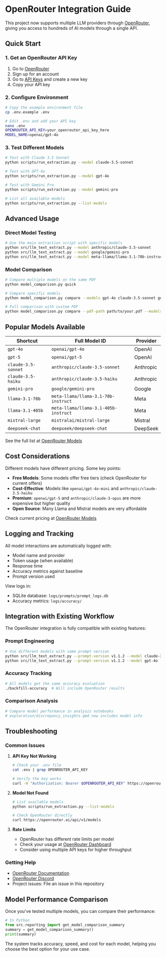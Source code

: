 # OpenRouter Integration Guide

This project now supports multiple LLM providers through [OpenRouter](https://openrouter.ai/), giving you access to hundreds of AI models through a single API.

## Quick Start

### 1. Get an OpenRouter API Key

1. Go to [OpenRouter](https://openrouter.ai/)
2. Sign up for an account
3. Go to [API Keys](https://openrouter.ai/keys) and create a new key
4. Copy your API key

### 2. Configure Environment

```bash
# Copy the example environment file
cp .env.example .env

# Edit .env and add your API key
nano .env
OPENROUTER_API_KEY=your_openrouter_api_key_here
MODEL_NAME=openai/gpt-4o
```

### 3. Test Different Models

```bash
# Test with Claude 3.5 Sonnet
python scripts/run_extraction.py --model claude-3.5-sonnet

# Test with GPT-4o  
python scripts/run_extraction.py --model gpt-4o

# Test with Gemini Pro
python scripts/run_extraction.py --model gemini-pro

# List all available models
python scripts/run_extraction.py --list-models
```

## Advanced Usage

### Direct Model Testing

```bash
# Use the main extraction script with specific models
python src/llm_text_extract.py --model anthropic/claude-3.5-sonnet
python src/llm_text_extract.py --model google/gemini-pro
python src/llm_text_extract.py --model meta-llama/llama-3.1-70b-instruct
```

### Model Comparison

```bash
# Compare multiple models on the same PDF
python model_comparison.py quick

# Compare specific models
python model_comparison.py compare --models gpt-4o claude-3.5-sonnet gemini-pro

# Full comparison with custom PDF
python model_comparison.py compare --pdf-path path/to/your.pdf --models gpt-4o claude-3.5-sonnet
```

## Popular Models Available

| Shortcut | Full Model ID | Provider |
|----------|---------------|----------|
| `gpt-4o` | `openai/gpt-4o` | OpenAI |
| `gpt-5` | `openai/gpt-5` | OpenAI |
| `claude-3.5-sonnet` | `anthropic/claude-3.5-sonnet` | Anthropic |
| `claude-3.5-haiku` | `anthropic/claude-3.5-haiku` | Anthropic |
| `gemini-pro` | `google/gemini-pro` | Google |
| `llama-3.1-70b` | `meta-llama/llama-3.1-70b-instruct` | Meta |
| `llama-3.1-405b` | `meta-llama/llama-3.1-405b-instruct` | Meta |
| `mistral-large` | `mistralai/mistral-large` | Mistral |
| `deepseek-chat` | `deepseek/deepseek-chat` | DeepSeek |

See the full list at [OpenRouter Models](https://openrouter.ai/models)

## Cost Considerations

Different models have different pricing. Some key points:

- **Free Models**: Some models offer free tiers (check OpenRouter for current offers)
- **Cost-Effective**: Models like `openai/gpt-4o-mini` and `anthropic/claude-3.5-haiku` 
- **Premium**: `openai/gpt-5` and `anthropic/claude-3-opus` are more expensive but higher quality
- **Open Source**: Many Llama and Mistral models are very affordable

Check current pricing at [OpenRouter Models](https://openrouter.ai/models)

## Logging and Tracking

All model interactions are automatically logged with:

- Model name and provider
- Token usage (when available)
- Response time
- Accuracy metrics against baseline
- Prompt version used

View logs in:
- SQLite database: `logs/prompts/prompt_logs.db`
- Accuracy metrics: `logs/accuracy/`

## Integration with Existing Workflow

The OpenRouter integration is fully compatible with existing features:

### Prompt Engineering
```bash
# Use different models with same prompt version
python src/llm_text_extract.py --prompt-version v1.1.2 --model claude-3.5-sonnet
python src/llm_text_extract.py --prompt-version v1.1.2 --model gpt-4o
```

### Accuracy Tracking
```bash
# All models get the same accuracy evaluation
./backfill-accuracy  # Will include OpenRouter results
```

### Comparison Analysis
```bash
# Compare model performance in analysis notebooks
# exploration/discrepancy_insights.qmd now includes model info
```

## Troubleshooting

### Common Issues

1. **API Key Not Working**
   ```bash
   # Check your .env file
   cat .env | grep OPENROUTER_API_KEY
   
   # Verify the key works
   curl -H "Authorization: Bearer $OPENROUTER_API_KEY" https://openrouter.ai/api/v1/models
   ```

2. **Model Not Found**
   ```bash
   # List available models
   python scripts/run_extraction.py --list-models
   
   # Check OpenRouter directly
   curl https://openrouter.ai/api/v1/models
   ```

3. **Rate Limits**
   - OpenRouter has different rate limits per model
   - Check your usage at [OpenRouter Dashboard](https://openrouter.ai/activity)
   - Consider using multiple API keys for higher throughput

### Getting Help

- [OpenRouter Documentation](https://openrouter.ai/docs)
- [OpenRouter Discord](https://discord.gg/fVyRaUDgxW)
- Project issues: File an issue in this repository

## Model Performance Comparison

Once you've tested multiple models, you can compare their performance:

```python
# In Python
from src.reporting import get_model_comparison_summary
summary = get_model_comparison_summary()
print(summary)
```

The system tracks accuracy, speed, and cost for each model, helping you choose the best option for your use case.
